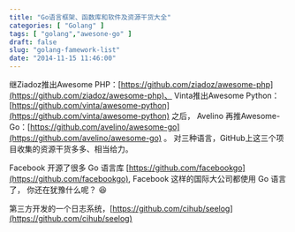 ```yaml
---
title: "Go语言框架、函数库和软件及资源干货大全"
categories: [ "Golang" ]
tags: [ "golang","awesone-go" ]
draft: false
slug: "golang-famework-list"
date: "2014-11-15 11:46:00"
---
```


继Ziadoz推出Awesome PHP：[https://github.com/ziadoz/awesome-php](https://github.com/ziadoz/awesome-php)、
Vinta推出Awesome Python：[https://github.com/vinta/awesome-python](https://github.com/vinta/awesome-python) 之后，
Avelino 再推Awesome-Go：[https://github.com/avelino/awesome-go](https://github.com/avelino/awesome-go) 。
对三种语言，GitHub上这三个项目收集的资源干货多多、相当给力。

Facebook 开源了很多 Go 语言库 [https://github.com/facebookgo](https://github.com/facebookgo), Facebook 这样的国际大公司都使用 Go 语言了，
你还在犹豫什么呢？ :laughing:

第三方开发的一个日志系统，[https://github.com/cihub/seelog](https://github.com/cihub/seelog)